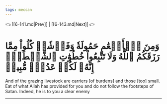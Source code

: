 ```yaml
---
tags: meccan
---
```


👈 [[6-141.md|Prev]] | [[6-143.md|Next]] 👉

# وَمِنَ ٱلۡأَنۡعَٰمِ حَمُولَةٗ وَفَرۡشٗاۚ كُلُواْ مِمَّا رَزَقَكُمُ ٱللَّهُ وَلَا تَتَّبِعُواْ خُطُوَٰتِ ٱلشَّيۡطَٰنِۚ إِنَّهُۥ لَكُمۡ عَدُوّٞ مُّبِينٞ

And of the grazing livestock are carriers [of burdens] and those [too] small. Eat of what Allah has provided for you and do not follow the footsteps of Satan. Indeed, he is to you a clear enemy

---

